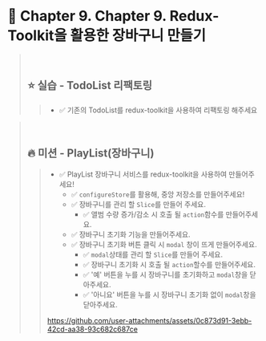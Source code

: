 <br>

# 📝 Chapter 9. Chapter 9. Redux-Toolkit을 활용한 장바구니 만들기
>
><br>
>
> ## ⭐ 실습 - TodoList 리팩토링
> > - ✅ 기존의 TodoList를 redux-toolkit을 사용하여 리팩토링 해주세요
> >

> <br>
> 
> ## 🔥 미션 - PlayList(장바구니)
> > - ✅ PlayList 장바구니 서비스를 redux-toolkit을 사용하여 만들어주세요!
> >   - ✅ `configureStore`를 활용해, 중앙 저장소를 만들어주세요!
> >   - ✅ 장바구니를 관리 할 `Slice`를 만들어 주세요.
> >     - ✅ 앨범 수량 증가/감소 시 호출 될 `action`함수를 만들어주세요.
> >   - ✅ 장바구니 초기화 기능을 만들어주세요. 
> >   - ✅ 장바구니 초기화 버튼 클릭 시 `modal` 창이 뜨게 만들어주세요.
> >     - ✅ `modal`상태를 관리 할 `Slice`를 만들어 주세요.
> >     - ✅ 장바구니 초기화 시 호출 될 `action`할수를 만들어주세요.
> >     - ✅ '예' 버튼을 누를 시 장바구니를 초기화하고 `modal`창을 닫아주세요.
> >     - ✅ '아니요' 버튼을 누를 시 장바구니 초기화 없이 `modal`창을 닫아주세요.
> > 
> > https://github.com/user-attachments/assets/0c873d91-3ebb-42cd-aa38-93c682c687ce
> >

<br>

